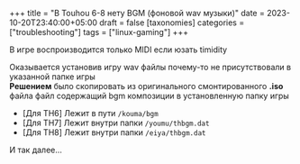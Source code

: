 +++
title = "В Touhou 6-8 нету BGM (фоновой wav музыки)"
date = 2023-10-20T23:40:00+05:00
draft = false
[taxonomies]
categories = ["troubleshooting"]
tags = ["linux-gaming"]
+++

В игре воспроизводится только MIDI если юзать timidity

Оказывается установив игру wav файлы почему-то не присутствовали в указанной папке игры\
**Решением** было скопировать из оригинального смонтированного **.iso** файла файл содержащий bgm композиции в установленную папку игры

- [Для TH6] Лежит в пути ``/kouma/bgm``
- [Для TH7] Лежит внутри папки ``/youmu/thbgm.dat``
- [Для TH8] Лежит внутри папки ``/eiya/thbgm.dat``

И так далее...
